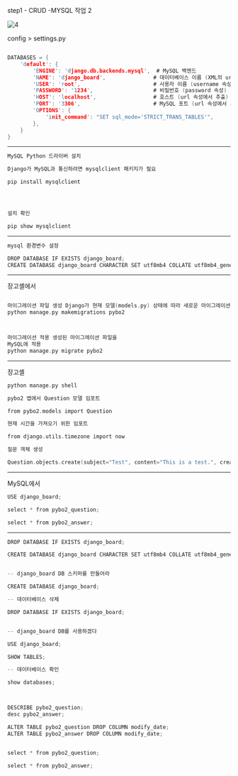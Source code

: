 

step1  - CRUD  -MYSQL 작업 2


![4](https://github.com/user-attachments/assets/56a49a12-b0d0-4404-ae2f-adb0d2d04f0e)


config  > settings.py 

```c

DATABASES = {
    'default': {
        'ENGINE': 'django.db.backends.mysql',  # MySQL 백엔드
        'NAME': 'django_board',               # 데이터베이스 이름 (XML의 url 속성에서 추출)
        'USER': 'root',                       # 사용자 이름 (username 속성)
        'PASSWORD': '1234',                   # 비밀번호 (password 속성)
        'HOST': 'localhost',                  # 호스트 (url 속성에서 추출)
        'PORT': '3306',                       # MySQL 포트 (url 속성에서 추출)
        'OPTIONS': {
            'init_command': "SET sql_mode='STRICT_TRANS_TABLES'",
        },
    }
}

```

-----------------------------









```c
MySQL Python 드라이버 설치

Django가 MySQL과 통신하려면 mysqlclient 패키지가 필요

pip install mysqlclient




설치 확인

pip show mysqlclient
```




-------------
```c
mysql 환경변수 설정 

DROP DATABASE IF EXISTS django_board;
CREATE DATABASE django_board CHARACTER SET utf8mb4 COLLATE utf8mb4_general_ci;
```
---------------


장고셸에서
```c

마이그레이션 파일 생성 Django가 현재 모델(models.py) 상태에 따라 새로운 마이그레이션 파일을 생성
python manage.py makemigrations pybo2



마이그레이션 적용 생성된 마이그레이션 파일을 
MySQL에 적용
python manage.py migrate pybo2

```

----------------------


장고셸
```c
python manage.py shell

pybo2 앱에서 Question 모델 임포트

from pybo2.models import Question

현재 시간을 가져오기 위한 임포트

from django.utils.timezone import now

질문 객체 생성

Question.objects.create(subject="Test", content="This is a test.", create_date=now())

```
---------------------

MySQL에서
```c
USE django_board;

select * from pybo2_question;

select * from pybo2_answer;

```

-----------------------------------

```c
DROP DATABASE IF EXISTS django_board;

CREATE DATABASE django_board CHARACTER SET utf8mb4 COLLATE utf8mb4_general_ci;


-- django_board DB 스키마를 만들어라

CREATE DATABASE django_board;

-- 데이터베이스 삭제

DROP DATABASE IF EXISTS django_board;


-- django_board DB를 사용하겠다

USE django_board;

SHOW TABLES;

-- 데이터베이스 확인

show databases;



DESCRIBE pybo2_question;
desc pybo2_answer;

ALTER TABLE pybo2_question DROP COLUMN modify_date;
ALTER TABLE pybo2_answer DROP COLUMN modify_date;


select * from pybo2_question;

select * from pybo2_answer;

```
